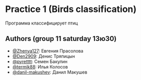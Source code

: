 # Practice 1 (Birds classification)

Программа классифицирует птиц

## Authors (group 11 saturday 13ю30)

- [@Zhenya127](https://github.com/Zhenya127): Евгения Прасолова
- [@Den2909](https://github.com/Den2909): Денис Тряпицын
- [@pyretttt](https://github.com/pyretttt): Семен Бакулин
- [@termik88](https://github.com/termik88): Илья Колосов
- [@danil-makushev](https://github.com/danil-makushev): Данил Макушев


